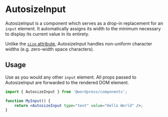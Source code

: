 AutosizeInput
=============

AutosizeInput is a component which serves as a drop-in replacement for an `input` element. It automatically assigns its width to the minimum necessary to display its current value in its entirety.

Unlike the [`size` attribute](https://developer.mozilla.org/en-US/docs/Web/HTML/Element/input#attr-size), AutosizeInput handles non-uniform character widths (e.g. zero-width space characters).

## Usage

Use as you would any other `input` element. All props passed to AutosizeInput are forwarded to the rendered DOM element.

```jsx
import { AutosizeInput } from '@wordpress/components';

function MyInput() {
	return <AutosizeInput type="text" value="Hello World" />;
}
```
